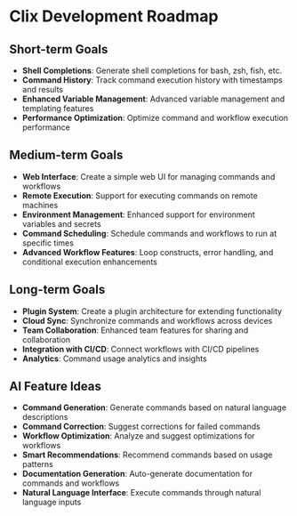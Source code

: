 # Clix Development Roadmap

## Short-term Goals

- **Shell Completions**: Generate shell completions for bash, zsh, fish, etc.
- **Command History**: Track command execution history with timestamps and results
- **Enhanced Variable Management**: Advanced variable management and templating features
- **Performance Optimization**: Optimize command and workflow execution performance

## Medium-term Goals

- **Web Interface**: Create a simple web UI for managing commands and workflows
- **Remote Execution**: Support for executing commands on remote machines
- **Environment Management**: Enhanced support for environment variables and secrets
- **Command Scheduling**: Schedule commands and workflows to run at specific times
- **Advanced Workflow Features**: Loop constructs, error handling, and conditional execution enhancements

## Long-term Goals

- **Plugin System**: Create a plugin architecture for extending functionality
- **Cloud Sync**: Synchronize commands and workflows across devices
- **Team Collaboration**: Enhanced team features for sharing and collaboration
- **Integration with CI/CD**: Connect workflows with CI/CD pipelines
- **Analytics**: Command usage analytics and insights

## AI Feature Ideas

- **Command Generation**: Generate commands based on natural language descriptions
- **Command Correction**: Suggest corrections for failed commands
- **Workflow Optimization**: Analyze and suggest optimizations for workflows
- **Smart Recommendations**: Recommend commands based on usage patterns
- **Documentation Generation**: Auto-generate documentation for commands and workflows
- **Natural Language Interface**: Execute commands through natural language inputs